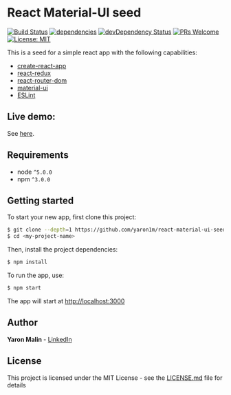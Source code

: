 # React Material-UI seed

[![Build Status](https://travis-ci.org/yaron1m/react-material-ui-seed.svg?branch=master)](https://travis-ci.org/yaron1m/react-material-ui-seed?branch=master)
[![dependencies](https://david-dm.org/yaron1m/react-material-ui-seed.svg)](https://david-dm.org/yaron1m/react-material-ui-seed)
[![devDependency Status](https://david-dm.org/yaron1m/react-material-ui-seed/dev-status.svg)](https://david-dm.org/yaron1m/react-material-ui-seed#info=devDependencies)
[![PRs Welcome](https://img.shields.io/badge/PRs-welcome-brightgreen.svg)](http://makeapullrequest.com)
[![License: MIT](https://img.shields.io/badge/licence-MIT-brightgreen.svg)](https://opensource.org/licenses/MIT)

This is a seed for a simple react app with the following capabilities:
* [create-react-app](https://github.com/facebook/create-react-app)
* [react-redux](https://github.com/reduxjs/react-redux)
* [react-router-dom](https://github.com/ReactTraining/react-router/tree/master/packages/react-router-dom)
* [material-ui](https://material-ui.com)
* [ESLint](https://eslint.org/)

## Live demo:
See [here](https://yaron1m.github.io/react-material-ui-seed/).

## Requirements
* node `^5.0.0`
* npm `^3.0.0`

## Getting started

To start your new app, first clone this project:
```bash
$ git clone --depth=1 https://github.com/yaron1m/react-material-ui-seed.git <my-project-name>
$ cd <my-project-name>
```

Then, install the project dependencies:
```bash
$ npm install
```

To run the app, use:
```bash
$ npm start
```
The app will start at [http://localhost:3000](http://localhost:3000)

## Author
**Yaron Malin** - [LinkedIn](https://www.linkedin.com/in/yaron-malin/)

## License

This project is licensed under the MIT License - see the [LICENSE.md](LICENSE.md) file for details
